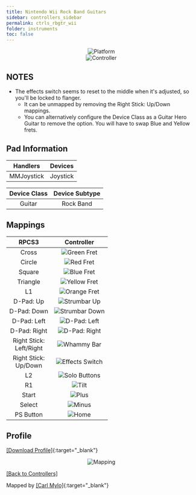 ```yaml
---
title: Nintendo Wii Rock Band Guitars
sidebar: controllers_sidebar
permalink: ctrls_rbgtr_wii
folder: instruments
toc: false
---
```


<div align="center"> <img src="https://carlmylo.github.io/docu-rpcs3/images/instruments/plat/wii.png" alt="Platform" title="Platform"></div>

<div align="center"> <img src="https://carlmylo.github.io/docu-rpcs3/images/instruments/cont/rbgtrscontroller.png" alt="Controller" title="Controller"></div>

## NOTES

* The effects switch seems to reset to the middle when it's adjusted, so you'll be locked to flanger.
	* It can be unmapped by removing the Right Stick: Up/Down mappings.
	* You can alternatively configure the Device Class as a Guitar Hero Guitar to remove the option. You will have to swap Blue and Yellow frets.

## Pad Information

| Handlers | Devices |
|:------------------:|:---------------------:|
| MMJoystick | Joystick |

| Device Class | Device Subtype |
|:------------------:|:---------------------:|
| Guitar | Rock Band |

## Mappings

| **RPCS3**          | **Controller** |
|:------------------:|:---------------------:|
| Cross | ![Green Fret](https://carlmylo.github.io/docu-rpcs3/images/btns/gtrs/gf.png "Green Fret") |
| Circle | ![Red Fret](https://carlmylo.github.io/docu-rpcs3/images/btns/gtrs/rf.png "Red Fret") |
| Square | ![Blue Fret](https://carlmylo.github.io/docu-rpcs3/images/btns/gtrs/bf.png "Blue Fret") |
| Triangle | ![Yellow Fret](https://carlmylo.github.io/docu-rpcs3/images/btns/gtrs/yf.png "Yellow Fret") |
| L1 | ![Orange Fret](https://carlmylo.github.io/docu-rpcs3/images/btns/gtrs/of.png "Orange Fret") |
| D-Pad: Up | ![Strumbar Up](https://carlmylo.github.io/docu-rpcs3/images/btns/gtrs/sbu.png "Strumbar Up") |
| D-Pad: Down | ![Strumbar Down](https://carlmylo.github.io/docu-rpcs3/images/btns/gtrs/sbd.png "Strumbar Down") |
| D-Pad: Left | ![D-Pad: Left](https://carlmylo.github.io/docu-rpcs3/images/btns/gtrs/dpl.png "D-Pad: Left") |
| D-Pad: Right | ![D-Pad: Right](https://carlmylo.github.io/docu-rpcs3/images/btns/gtrs/dpr.png "D-Pad: Right") |
| Right Stick: <br/> Left/Right | ![Whammy Bar](https://carlmylo.github.io/docu-rpcs3/images/btns/gtrs/wb.png "Whammy Bar") |
| Right Stick: <br/> Up/Down | ![Effects Switch](https://carlmylo.github.io/docu-rpcs3/images/btns/gtrs/fx.png "Effects Switch") |
| L2 | ![Solo Buttons](https://carlmylo.github.io/docu-rpcs3/images/btns/gtrs/solo.png "Solo Buttons") |
| R1 | ![Tilt](https://carlmylo.github.io/docu-rpcs3/images/btns/gtrs/ts.png "Tilt") |
| Start | ![Plus](https://carlmylo.github.io/docu-rpcs3/images/btns/ctrls/wii/plu.png "Plus") |
| Select | ![Minus](https://carlmylo.github.io/docu-rpcs3/images/btns/ctrls/wii/min.png "Minus") |
| PS Button | ![Home](https://carlmylo.github.io/docu-rpcs3/images/btns/gtrs/home.png "Home") |

## Profile

[[Download Profile]](https://github.com/carlmylo/docu-rpcs3/raw/gh-pages/instrument-repo/Wii%20Rock%20Band%20Guitars.7z){:target="_blank"}

<div align="center"> <img src="https://carlmylo.github.io/docu-rpcs3/images/instruments/maps/wiirbgtrsmapping.png" alt="Mapping" title="Mapping"></div>

[[Back to Controllers]](https://rb3pc.milohax.org/english/controllers/)

Mapped by [[Carl Mylo]](www.twitch.tv/carlmylo){:target="_blank"}